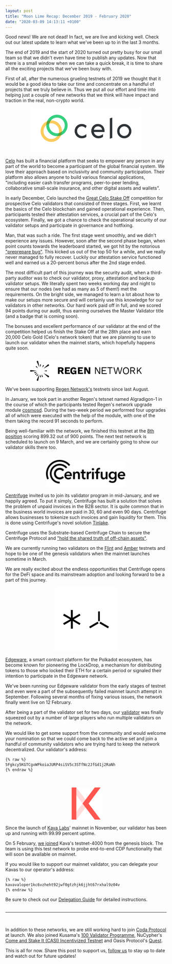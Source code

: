 ```yaml
---
layout: post
title: "Moon Lime Recap: December 2019 - February 2020"
date: "2020-03-09 14:13:11 +0100"
---
```

Good news! We are not dead! In fact, we are live and kicking well. Check out our latest update to learn what we've been up to in the last 3 months.

<!--more-->

The end of 2019 and the start of 2020 turned out pretty busy for our small team so that we didn't even have time to publish any updates. Now that there is a small window when we can take a quick break, it is time to share all the exciting projects that we've been busy with.

First of all, after the numerous grueling testnets of 2019 we thought that it would be a good idea to take our time and concentrate on a handful of projects that we truly believe in. Thus we put all our effort and time into helping just a couple of new networks that we think will have impact and traction in the real, non-crypto world.    

<center><img title="Celo" alt="Celo" src="/img/Celo Logo Color.png" width="350"></center>  

[Celo](celo.org) has built a financial platform that seeks to empower any person in any part of the world to become a participant of the global financial system. We love their approach based on inclusivity and community participation. Their platform also allows anyone to build various financial applications, "including easier cash transfer programs, peer-to-peer lending, collaborative small-scale insurance, and other digital assets and wallets".

In early December, Celo launched the [Great Celo Stake Off](https://forum.celo.org/t/the-great-celo-stake-off-the-details/136) competition for prospective Celo validators that consisted of three stages. First, we learnt the basics of the Celo blockchain and gained operational experience. Then, participants tested their attestation services, a crucial part of the Celo's ecosystem. Finally, we got a chance to check the operational security of our validator setups and participate in governance and hotfixing.

Man, that was such a ride. The first stage went smoothly, and we didn't experience any issues. However, soon after the second phase began, when point counts towards the leaderboard started, we got hit by the notorious ["preprepare bug"](https://github.com/celo-org/celo-blockchain/issues/808). This kicked us out of the top 50 for a while, and we really never managed to fully recover. Luckily our attestation service functioned well and earned us a 20-percent bonus after the 2nd stage ended.

The most difficult part of this journey was the security audit, when a third-party auditor was to check our validator, proxy, attestation and backup validator setups. We literally spent two weeks working day and night to ensure that our nodes (we had as many as 5 of them!) met the requirements. On the bright side, we managed to learn a lot about how to make our setups more secure and will certainly use this knowledge for our validators in other networks. Our hard work paid off in full, and we scored 94 points during our audit, thus earning ourselves the Master Validator title (and a badge that is coming soon).

The bonuses and excellent performance of our validator at the end of the competition helped us finish the Stake Off at the 28th place and earn 20,000 Celo Gold (Celo's network token) that we are planning to use to launch our validator when the mainnet starts, which hopefully happens quite soon.


<br>
<center><img title="Regen Network" alt="Regen Network" src="/img/long_black.png" width="350"></center>  

We've been supporting [Regen Network's](https://www.regen.network/) testnets since last August.

In January, we took part in another Regen's tetsnet named Algradigon-1 in the course of which the participants tested Regen's network upgrade module [cosmosd](https://github.com/regen-network/cosmosd). During the two-week period we performed four upgrades all of which were executed with the help of the module, with one of the them taking the record 91 seconds to perform.

Being well-familiar with the network, we finished this testnet at the [8th position](https://docs.google.com/spreadsheets/d/1e0gty1O4zrCdqSQuZCsaq9zrDyfTXXbvcthza0EFOmc/edit#gid=0) scoring 899.32 out of 900 points. The next test network is scheduled to launch on 9 March, and we are certainly going to show our validator skills there too.
<br>
<br>

<center><img title="Centrifuge" alt="Centrifuge" src="/img/centrifuge.svg" width="250"></center>  

[Centrifuge](https://centrifuge.io/) invited us to join its validator program in mid-January, and we happily agreed. To put it simply, Centrifuge has built a solution that solves the problem of unpaid invoices in the B2B sector. It is quite common that in the business world invoices are paid in 30, 60 and even 90 days. Centrifuge allows businesses to tokenize such invoices and gain liquidity for them. This is done using Centrifuge's novel solution [Tinlake](https://medium.com/centrifuge/centrifuge-tinlake-adding-real-world-assets-to-mcd-68cbcb67e9a4).

Centrifuge uses the Substrate-based Centrifuge Chain to secure the Centrifuge Protocol and ["hold the shared truth of off-chain assets"](https://docs.google.com/document/d/1T4DF3XHs8l4gTzpnk6KASpD4JWjSoIWzxNX6DyVz__Q/edit).

We are currently running two validators on the [Flint](https://portal.chain.centrifuge.io/#?rpc=wss://fullnode.flint.centrifuge.io) and [Amber](https://portal.chain.centrifuge.io/#?rpc=wss://fullnode.amber.centrifuge.io) testnets and hope to be one of the genesis validators when the mainnet launches sometime in March.

We are really excited about the endless opportunities that Centrifuge opens for the DeFi space and its mainstream adoption and looking forward to be a part of this journey.

<center><img title="Edgeware" alt="Edgeware" src="/img/edgeware.png" width="200"></center>  

[Edgeware](https://edgewa.re/), a smart contract platform for the Polkadot ecosystem, has become known for pioneering the LockDrop, a mechanism for distributing tokens to those who locked their ETH for a certain period or signaled their intention to participate in the Edgeware network.

We've been running our Edgeware validator from the early stages of testnet and even were a part of the subsequently failed mainnet launch attempt in September. Following several months of fixing various issues, the network finally went live on 12 February.

After being a part of the validator set for two days, our [validator](https://commonwealth.im/edgeware/account/5Fgkcy5KGTCgvWPkoiaJURP4siSV5c3STfNc2JfGd1j2RaNh) was finally squeezed out by a number of large players who run multiple validators on the network.

We would like to get some support from the community and would welcome your nomination so that we could come back to the active set and join a handful of community validators who are trying hard to keep the network decentralized. Our validator's address:

    {% raw %}
    5Fgkcy5KGTCgvWPkoiaJURP4siSV5c3STfNc2JfGd1j2RaNh
    {% endraw %}



<br>
<br>

<center><img title="Kava" alt="Kava" src="/img/kava_logo_letter_256px.png" width="100"></center>  

Since the launch of [Kava Labs](https://www.kava.io/)' mainnet in November, our validator has been up and running with 99.99 percent uptime.

On 5 February, [we joined](https://testnet.kava.bigdipper.live/validator/1DD96BCD2E11BD6CF2D4156FB089242BEB5F9DB9) Kava's testnet-4000 from the genesis block. The team is using this test network to probe end-to-end CDP functionality that will soon be available on mainnet.

If you would like to support our mainnet validator, you can delegate your Kavas to our operator's address:

    {% raw %}
    kavavaloper1kc6vzheht92jwf0gtzhjk6jjht67rxhal9z04v
    {% endraw %}

Be sure to check out our [Delegation Guide](https://moonli.me/articles/2019-12/kava-delegation-guide) for detailed instructions.
<br>
<br>


-----------------------------------------------------
<br>

In addition to these networks, we are still working hard to join [Coda Protocol](https://codaprotocol.com/) at launch. We also joined Kusama's [100 Validator Programme](https://polkadot.network/join-kusamas-thousand-validators-programme/), NuCypher's [Come and Stake It (CASI) Incentivized Testnet](https://blog.nucypher.com/come-and-stake-it-incentivized-testnet/) and Oasis Protocol's [Quest](https://www.oasis-protocol.org/quest).

This is all for now. Share this post to support us, [follow us](https://twitter.com/moonli_me) to stay up to date and watch out for future updates!  
